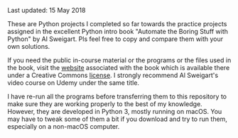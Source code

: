 Last updated: 15 May 2018

These are Python projects I completed so far towards the practice projects assigned in the excellent Python intro book "Automate the Boring Stuff with Python" by Al Sweigart. Pls feel free to copy and compare them with your own solutions.  

If you need the public in-course material or the programs or the files used in the book, visit the [website](https://automatetheboringstuff.com/) associated with the book which is available there under a Creative Commons [license](https://creativecommons.org/licenses/by-nc-sa/3.0/legalcode). I strongly recommend Al Sweigart's video course on Udemy under the same title.

I have re-run all the programs before transferring them to this repository to make sure they are working properly to the best of my knowledge. However, they are developed in Python 3, mostly running on macOS. You may have to tweak some of them a bit if you download and try to run them, especially on a non-macOS computer.
